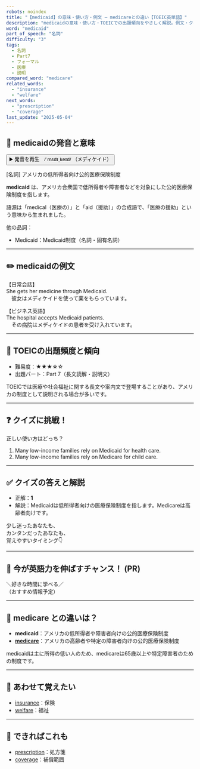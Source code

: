 ```yaml
---
robots: noindex
title: "【medicaid】の意味・使い方・例文 ― medicareとの違い【TOEIC英単語】"
description: "medicaidの意味・使い方・TOEICでの出題傾向をやさしく解説。例文・クイズ付きでmedicareとの違いもわかりやすく学べます。"
word: "medicaid"
part_of_speech: "名詞"
difficulty: "3"
tags:
  - 名詞
  - Part7
  - フォーマル
  - 医療
  - 説明
compared_word: "medicare"
related_words:
  - "insurance"
  - "welfare"
next_words:
  - "prescription"
  - "coverage"
last_update: "2025-05-04"
---
```


## 🔰 medicaidの発音と意味

<button class="play-audio" onclick="playTTS('medicaid')">
  <span class="play-audio-main">
    ▶️ 発音を再生　/ˈmɛdɪˌkeɪd/
  </span>
  <span class="play-audio-sub">
    （メディケイド）
  </span>
</button>

[名詞] アメリカの低所得者向け公的医療保険制度

**medicaid** は、アメリカ合衆国で低所得者や障害者などを対象にした公的医療保険制度を指します。

語源は「medical（医療の）」と「aid（援助）」の合成語で、「医療の援助」という意味から生まれました。

他の品詞：  
- Medicaid：Medicaid制度（名詞・固有名詞）

---

## ✏️ medicaidの例文

【日常会話】  
She gets her medicine through Medicaid.  
　彼女はメディケイドを使って薬をもらっています。

【ビジネス英語】  
The hospital accepts Medicaid patients.  
　その病院はメディケイドの患者を受け入れています。

---

## 🎯 TOEICの出題頻度と傾向

- 難易度：★★★☆☆
- 出題パート：Part 7（長文読解・説明文）

TOEICでは医療や社会福祉に関する長文や案内文で登場することがあり、アメリカの制度として説明される場合が多いです。

---

## ❓ クイズに挑戦！

正しい使い方はどっち？

1. Many low-income families rely on Medicaid for health care.  
2. Many low-income families rely on Medicare for child care.

---

## ✅ クイズの答えと解説

- 正解：**1**
- 解説：Medicaidは低所得者向けの医療保険制度を指します。Medicareは高齢者向けです。

少し迷ったあなたも、  
カンタンだったあなたも、  
覚えやすいタイミング👇️

---

## 🚀 今が英語力を伸ばすチャンス！ (PR)

<div class="info-center">
＼好きな時間に学べる／<br>  
（おすすめ情報予定）
</div>

---

## 🤔  medicare との違いは？

- **medicaid**：アメリカの低所得者や障害者向けの公的医療保険制度
- **[medicare](/word/medicare/)**：アメリカの高齢者や特定の障害者向けの公的医療保険制度

medicaidは主に所得の低い人のため、medicareは65歳以上や特定障害者のための制度です。

---

## 🧩 あわせて覚えたい

- [insurance](/word/insurance/)：保険
- [welfare](/word/welfare/)：福祉

---

## 📖 できればこれも

- [prescription](/word/prescription/)：処方箋
- [coverage](/word/coverage/)：補償範囲

<!-- cvid: aid31_bid36 -->
